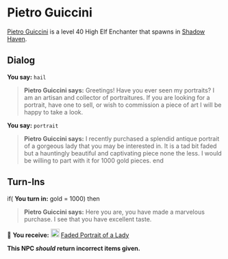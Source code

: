 # Pietro Guiccini



[Pietro Guiccini](/npc/150078) is a level 40 High Elf Enchanter that spawns in [Shadow Haven](/zone/150).



## Dialog

**You say:** `hail`



>**Pietro Guiccini says:** Greetings! Have you ever seen my portraits? I am an artisan and collector of portraitures. If you are looking for a portrait, have one to sell, or wish to commission a piece of art I will be happy to take a look.

**You say:** `portrait`



>**Pietro Guiccini says:** I recently purchased a splendid antique portrait of a gorgeous lady that you may be interested in. It is a tad bit faded but a hauntingly beautiful and captivating piece none the less. I would be willing to part with it for 1000 gold pieces.
end



## Turn-Ins





if( **You turn in:** gold = 1000) then 


>**Pietro Guiccini says:** Here you are, you have made a marvelous purchase. I see that you have excellent taste.


 &#127873; **You receive:**  <img style="background:url(/static/icons/blank_slot.gif);width:20px;height:20px;" src="/static/icons/item_653.png" alt="" /> <a
                                href="/item/10676" data-url="10676" class="tooltip-link link">Faded Portrait of a Lady</a> 

 

**This NPC *should* return incorrect items given.**
